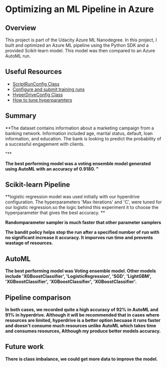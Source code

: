 # Optimizing an ML Pipeline in Azure

## Overview
This project is part of the Udacity Azure ML Nanodegree.
In this project, I built and optimized an Azure ML pipeline using the Python SDK and a provided Scikit-learn model.
This model was then compared to an Azure AutoML run.

## Useful Resources
- [ScriptRunConfig Class](https://docs.microsoft.com/en-us/python/api/azureml-core/azureml.core.scriptrunconfig?view=azure-ml-py)
- [Configure and submit training runs](https://docs.microsoft.com/en-us/azure/machine-learning/how-to-set-up-training-targets)
- [HyperDriveConfig Class](https://docs.microsoft.com/en-us/python/api/azureml-train-core/azureml.train.hyperdrive.hyperdriveconfig?view=azure-ml-py)
- [How to tune hyperparamters](https://docs.microsoft.com/en-us/azure/machine-learning/how-to-tune-hyperparameters)


## Summary
**The dataset contains information about a marketing campaign from a banking network. Information included age, marital status, default, loan information, and education. The bank is looking to predict the probability of a successful engagement with clients.

"**

**The best performing model was a voting ensemble model generated using AutoML with an accuracy of 0.9180.
"**

## Scikit-learn Pipeline
**logistic regression model was used initially with our hyperdrive configuration. The hyperparameters 'Max iterations' and 'C', were tuned for our logistic regression.so the logic behind this experiment it to choose the hyperparameter that gives the best accuracy. **

**Randomparameter sampler is much faster that other parameter samplers**

**The bandit policy helps stop the run after a specified number of run with no significant increase it accuracy. It imporves run time and prevents wastage of resources.**

## AutoML
**The best performing model was Voting ensemble model. Other models include 'XGBoostClassifier', 'LogisticRegression', 'SGD', 'LightGBM', 'XGBoostClassifier', 'XGBoostClassifier', 'XGBoostClassifier'.**

## Pipeline comparison
**In both cases, we recorded quite a high accuracy of 92% in AutoML and 91% in hyperdrive. Although it will be recommended that in cases where resources are limited, hyperdrive is a better option becuase it runs faster and doesn't consume much resources unlike AutoML which takes time and consumes resources, Although my produce better models accuracy.**

## Future work
**There is class imbalance, we could get more data to improve the model.**
